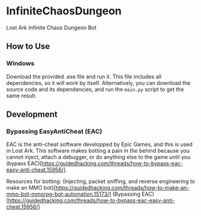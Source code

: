 # InfiniteChaosDungeon
Lost Ark Infinite Chaos Dungeon Bot

## How to Use
### Windows
Download the provided .exe file and run it. This file includes all dependencies, so it will work by itself. Alternatively, you can download the source code and its dependencies, and run the `main.py` script to get the same result.

## Development

### Bypassing EasyAntiCheat (EAC)
EAC is the anti-cheat software developped by Epic Games, and this is used in Lost Ark. This software makes botting a pain in the behind because you cannot inject, attach a debugger, or do anything else to the game until you (bypass EAC)[https://guidedhacking.com/threads/how-to-bypass-eac-easy-anti-cheat.15956/].


Resources for botting:
(Injecting, packet sniffing, and reverse engineering to make an MMO bot)[https://guidedhacking.com/threads/how-to-make-an-mmo-bot-mmorpg-bot-automation.15173/]
(Bypassing EAC)[https://guidedhacking.com/threads/how-to-bypass-eac-easy-anti-cheat.15956/]
